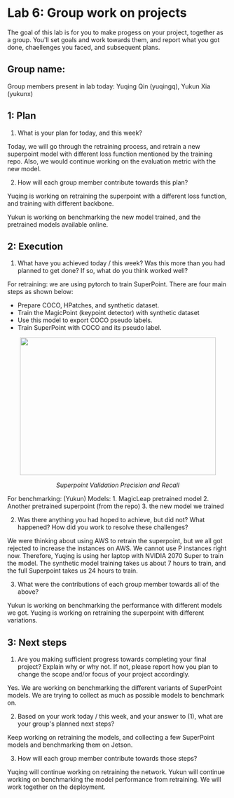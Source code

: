 Lab 6: Group work on projects
===
The goal of this lab is for you to make progess on your project, together as a group. You'll set goals and work towards them, and report what you got done, chaellenges you faced, and subsequent plans.

Group name:
---
Group members present in lab today: Yuqing Qin (yuqingq), Yukun Xia (yukunx)

1: Plan
----
1. What is your plan for today, and this week? 

Today, we will go through the retraining process, and retrain a new superpoint model with different loss function mentioned by the training repo. Also, we would continue working on the evaluation metric with the new model.

2. How will each group member contribute towards this plan?

Yuqing is working on retraining the superpoint with a different loss function, and training with different backbone.

Yukun is working on benchmarking the new model trained, and the pretrained models available online.

2: Execution
----
1. What have you achieved today / this week? Was this more than you had planned to get done? If so, what do you think worked well?

For retraining: we are using pytorch to train SuperPoint. There are four main steps as shown below:
- Prepare COCO, HPatches, and synthetic dataset.
- Train the MagicPoint (keypoint detector) with synthetic dataset
- Use this model to export COCO pseudo labels. 
- Train SuperPoint with COCO and its pseudo label.


<p align="center">
  <img width="447" height="314" src="SuperpointVal.png" >
</p>
<p align="center">
  <em>Superpoint Validation Precision and Recall</em>
</p>

For benchmarking: (Yukun)
Models: 1. MagicLeap pretrained model  2. Another pretrained superpoint (from the repo) 3. the new model we trained


2. Was there anything you had hoped to achieve, but did not? What happened? How did you work to resolve these challenges?

We were thinking about using AWS to retrain the superpoint, but we all got rejected to increase the instances on AWS. We cannot use P instances right now. Therefore, Yuqing is using her laptop with NVIDIA 2070 Super to train the model. The synthetic model training takes us about 7 hours to train, and the full Superpoint takes us 24 hours to train. 

3. What were the contributions of each group member towards all of the above?

Yukun is working on benchmarking the performance with different models we got.
Yuqing is working on retraining the superpoint with different variations.

3: Next steps
----
1. Are you making sufficient progress towards completing your final project? Explain why or why not. If not, please report how you plan to change the scope and/or focus of your project accordingly.

Yes. We are working on benchmarking the different variants of SuperPoint models. We are trying to collect as much as possible models to benchmark on.

2. Based on your work today / this week, and your answer to (1), what are your group's planned next steps?

Keep working on retraining the models, and collecting a few SuperPoint models and benchmarking them on Jetson.

3. How will each group member contribute towards those steps? 

Yuqing will continue working on retraining the network.
Yukun will continue working on benchmarking the model performance from retraining.
We will work together on the deployment.
